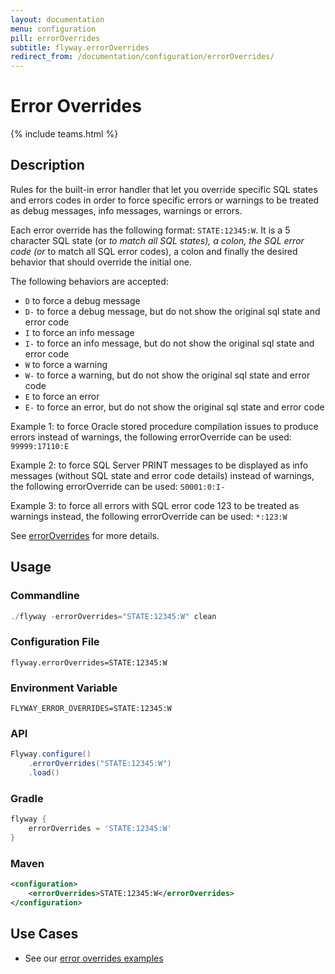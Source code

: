```yaml
---
layout: documentation
menu: configuration
pill: errorOverrides
subtitle: flyway.errorOverrides
redirect_from: /documentation/configuration/errorOverrides/
---
```


# Error Overrides
{% include teams.html %}

## Description
Rules for the built-in error handler that let you override specific SQL states and errors codes in order to force specific errors or warnings to be treated as debug messages, info messages, warnings or errors.

Each error override has the following format: <code>STATE:12345:W</code>. It is a 5 character SQL state (or <code>*</code> to match all SQL states), a colon, the SQL error code (or <code>*</code> to match all SQL error codes), a colon and finally the desired behavior that should override the initial one.

The following behaviors are accepted:</p>
<ul>
    <li><code>D</code> to force a debug message</li>
    <li><code>D-</code> to force a debug message, but do not show the original sql state and error code</li>
    <li><code>I</code> to force an info message</li>
    <li><code>I-</code> to force an info message, but do not show the original sql state and error code</li>
    <li><code>W</code> to force a warning</li>
    <li><code>W-</code> to force a warning, but do not show the original sql state and error code</li>
    <li><code>E</code> to force an error</li>
    <li><code>E-</code> to force an error, but do not show the original sql state and error code</li>
</ul>

Example 1: to force Oracle stored procedure compilation issues to produce errors instead of warnings, the following errorOverride can be used: <code>99999:17110:E</code>

Example 2: to force SQL Server PRINT messages to be displayed as info messages (without SQL state and error code details) instead of warnings, the following errorOverride can be used: <code>S0001:0:I-</code>

Example 3: to force all errors with SQL error code 123 to be treated as warnings instead, the following errorOverride can be used: <code>*:123:W</code>

See [errorOverrides](/documentation/concepts/erroroverrides) for more details.

## Usage

### Commandline
```powershell
./flyway -errorOverrides="STATE:12345:W" clean
```

### Configuration File
```properties
flyway.errorOverrides=STATE:12345:W
```

### Environment Variable
```properties
FLYWAY_ERROR_OVERRIDES=STATE:12345:W
```

### API
```java
Flyway.configure()
    .errorOverrides("STATE:12345:W")
    .load()
```

### Gradle
```groovy
flyway {
    errorOverrides = 'STATE:12345:W'
}
```

### Maven
```xml
<configuration>
    <errorOverrides>STATE:12345:W</errorOverrides>
</configuration>
```

## Use Cases

- See our [error overrides examples](http://localhost:4000/documentation/concepts/erroroverrides#examples)
